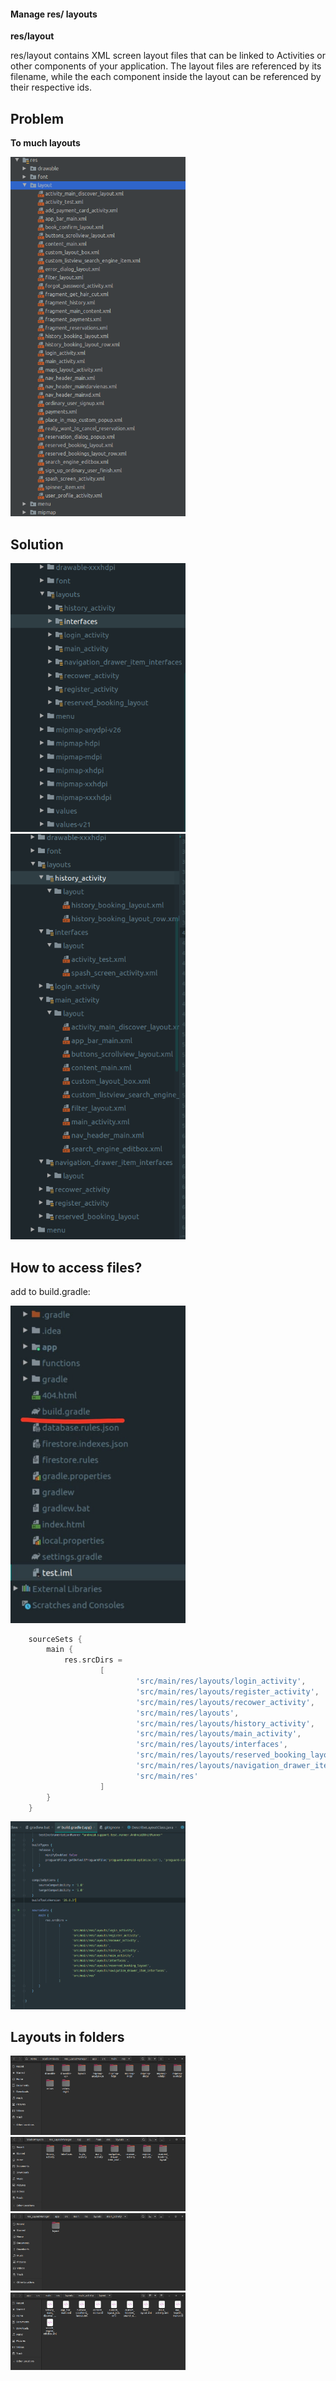                                     
   #### Manage res/ layouts
                                     
                                     

**res/layout**

res/layout contains XML screen layout files that can be linked to Activities or other components of your application. The layout files are referenced by its filename, while the each component inside the layout can be referenced by their respective ids.


## Problem

**To much layouts**


<img src="/problem_image.png" width="280" />

## Solution

<img src="/solution_image_1.png" width="280" /> <img src="/solution_image.png" width="280" />


## How to access files?


add to build.gradle:


<img src="/build_gradle_app.jpg" width="280" />

```gradle
    sourceSets {
        main {
            res.srcDirs =
                    [
                            'src/main/res/layouts/login_activity',
                            'src/main/res/layouts/register_activity',
                            'src/main/res/layouts/recower_activity',
                            'src/main/res/layouts',
                            'src/main/res/layouts/history_activity',
                            'src/main/res/layouts/main_activity',
                            'src/main/res/layouts/interfaces',
                            'src/main/res/layouts/reserved_booking_layout',
                            'src/main/res/layouts/navigation_drawer_item_interfaces',
                            'src/main/res'
                    ]
        }
    }
```
<img src="/build_gradle.png" width="280" />


## Layouts in folders 
<img src="/res_directory_in_folders0.png" width="280" />
<img src="/res_directory_in_folders1.png" width="280" />
<img src="/res_directory_in_folders2.png" width="280" />
<img src="/res_directory_in_folders3.png" width="280" />




